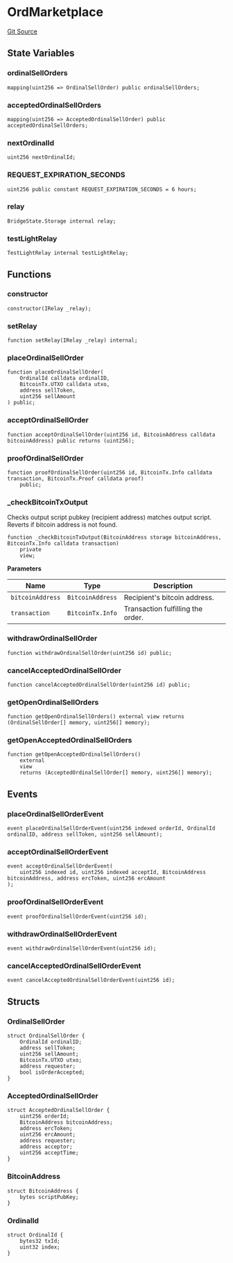 # OrdMarketplace
[Git Source](https://github.com/bob-collective/bob/blob/master/src/swap/Ord_Marketplace.sol)


## State Variables
### ordinalSellOrders

```solidity
mapping(uint256 => OrdinalSellOrder) public ordinalSellOrders;
```


### acceptedOrdinalSellOrders

```solidity
mapping(uint256 => AcceptedOrdinalSellOrder) public acceptedOrdinalSellOrders;
```


### nextOrdinalId

```solidity
uint256 nextOrdinalId;
```


### REQUEST_EXPIRATION_SECONDS

```solidity
uint256 public constant REQUEST_EXPIRATION_SECONDS = 6 hours;
```


### relay

```solidity
BridgeState.Storage internal relay;
```


### testLightRelay

```solidity
TestLightRelay internal testLightRelay;
```


## Functions
### constructor


```solidity
constructor(IRelay _relay);
```

### setRelay


```solidity
function setRelay(IRelay _relay) internal;
```

### placeOrdinalSellOrder


```solidity
function placeOrdinalSellOrder(
    OrdinalId calldata ordinalID,
    BitcoinTx.UTXO calldata utxo,
    address sellToken,
    uint256 sellAmount
) public;
```

### acceptOrdinalSellOrder


```solidity
function acceptOrdinalSellOrder(uint256 id, BitcoinAddress calldata bitcoinAddress) public returns (uint256);
```

### proofOrdinalSellOrder


```solidity
function proofOrdinalSellOrder(uint256 id, BitcoinTx.Info calldata transaction, BitcoinTx.Proof calldata proof)
    public;
```

### _checkBitcoinTxOutput

Checks output script pubkey (recipient address) matches output script.
Reverts if bitcoin address is not found.


```solidity
function _checkBitcoinTxOutput(BitcoinAddress storage bitcoinAddress, BitcoinTx.Info calldata transaction)
    private
    view;
```
**Parameters**

|Name|Type|Description|
|----|----|-----------|
|`bitcoinAddress`|`BitcoinAddress`|Recipient's bitcoin address.|
|`transaction`|`BitcoinTx.Info`|Transaction fulfilling the order.|


### withdrawOrdinalSellOrder


```solidity
function withdrawOrdinalSellOrder(uint256 id) public;
```

### cancelAcceptedOrdinalSellOrder


```solidity
function cancelAcceptedOrdinalSellOrder(uint256 id) public;
```

### getOpenOrdinalSellOrders


```solidity
function getOpenOrdinalSellOrders() external view returns (OrdinalSellOrder[] memory, uint256[] memory);
```

### getOpenAcceptedOrdinalSellOrders


```solidity
function getOpenAcceptedOrdinalSellOrders()
    external
    view
    returns (AcceptedOrdinalSellOrder[] memory, uint256[] memory);
```

## Events
### placeOrdinalSellOrderEvent

```solidity
event placeOrdinalSellOrderEvent(uint256 indexed orderId, OrdinalId ordinalID, address sellToken, uint256 sellAmount);
```

### acceptOrdinalSellOrderEvent

```solidity
event acceptOrdinalSellOrderEvent(
    uint256 indexed id, uint256 indexed acceptId, BitcoinAddress bitcoinAddress, address ercToken, uint256 ercAmount
);
```

### proofOrdinalSellOrderEvent

```solidity
event proofOrdinalSellOrderEvent(uint256 id);
```

### withdrawOrdinalSellOrderEvent

```solidity
event withdrawOrdinalSellOrderEvent(uint256 id);
```

### cancelAcceptedOrdinalSellOrderEvent

```solidity
event cancelAcceptedOrdinalSellOrderEvent(uint256 id);
```

## Structs
### OrdinalSellOrder

```solidity
struct OrdinalSellOrder {
    OrdinalId ordinalID;
    address sellToken;
    uint256 sellAmount;
    BitcoinTx.UTXO utxo;
    address requester;
    bool isOrderAccepted;
}
```

### AcceptedOrdinalSellOrder

```solidity
struct AcceptedOrdinalSellOrder {
    uint256 orderId;
    BitcoinAddress bitcoinAddress;
    address ercToken;
    uint256 ercAmount;
    address requester;
    address acceptor;
    uint256 acceptTime;
}
```

### BitcoinAddress

```solidity
struct BitcoinAddress {
    bytes scriptPubKey;
}
```

### OrdinalId

```solidity
struct OrdinalId {
    bytes32 txId;
    uint32 index;
}
```

